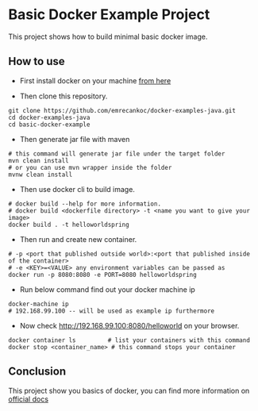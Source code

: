 # Basic Docker Example Project

This project shows how to build minimal basic docker image.

## How to use

- First install docker on your machine [from here](https://hub.docker.com/search/?type=edition&offering=community)

- Then clone this repository.

```
git clone https://github.com/emrecankoc/docker-examples-java.git
cd docker-examples-java
cd basic-docker-example
```

- Then generate jar file with maven

```
# this command will generate jar file under the target folder
mvn clean install
# or you can use mvn wrapper inside the folder
mvnw clean install
```

- Then use docker cli to build image.

```
# docker build --help for more information.
# docker build <dockerfile directory> -t <name you want to give your image>
docker build . -t helloworldspring
```

- Then run and create new container.

```
# -p <port that published outside world>:<port that published inside of the container>
# -e <KEY>=<VALUE> any environment variables can be passed as
docker run -p 8080:8080 -e PORT=8080 helloworldspring
```

- Run below command find out your docker machine ip

```
docker-machine ip
# 192.168.99.100 -- will be used as example ip furthermore
```

- Now check http://192.168.99.100:8080/helloworld on your browser.

```
docker container ls         # list your containers with this command
docker stop <container_name> # this command stops your container
```

## Conclusion

This project show you basics of docker, you can find more information on [official docs](https://docs.docker.com)
